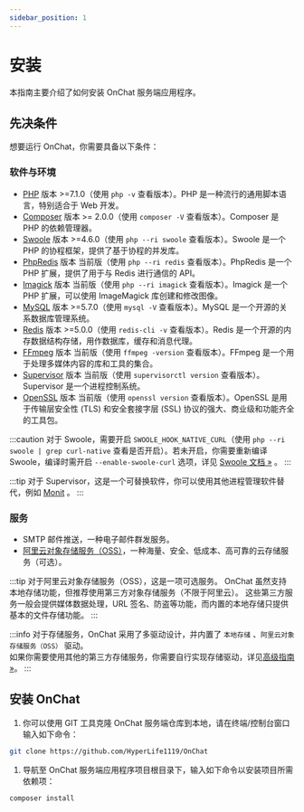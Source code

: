 ```yaml
---
sidebar_position: 1
---
```


# 安装

本指南主要介绍了如何安装 OnChat 服务端应用程序。

## 先决条件

想要运行 OnChat，你需要具备以下条件：

### 软件与环境

- [PHP](https://www.php.net/) 版本 >=7.1.0（使用 `php -v` 查看版本）。PHP 是一种流行的通用脚本语言，特别适合于 Web 开发。
- [Composer](https://getcomposer.org/) 版本 >= 2.0.0（使用 `composer -V` 查看版本）。Composer 是 PHP 的依赖管理器。
- [Swoole](https://www.swoole.com/) 版本 >=4.6.0（使用 `php --ri swoole` 查看版本）。Swoole 是一个 PHP 的协程框架，提供了基于协程的并发库。
- [PhpRedis](https://github.com/phpredis/phpredis) 版本 当前版（使用 `php --ri redis` 查看版本）。PhpRedis 是一个 PHP 扩展，提供了用于与 Redis 进行通信的 API。
- [Imagick](https://github.com/Imagick/imagick) 版本 当前版（使用 `php --ri imagick` 查看版本）。Imagick 是一个 PHP 扩展，可以使用 ImageMagick 库创建和修改图像。
- [MySQL](https://www.mysql.com/) 版本 >=5.7.0（使用 `mysql -V` 查看版本）。MySQL 是一个开源的关系数据库管理系统。
- [Redis](https://redis.io/) 版本 >=5.0.0（使用 `redis-cli -v` 查看版本）。Redis 是一个开源的内存数据结构存储，用作数据库，缓存和消息代理。
- [FFmpeg](https://www.ffmpeg.org/) 版本 当前版（使用 `ffmpeg -version` 查看版本）。FFmpeg 是一个用于处理多媒体内容的库和工具的集合。
- [Supervisor](http://supervisord.org/) 版本 当前版（使用 `supervisorctl version` 查看版本）。Supervisor 是一个进程控制系统。
- [OpenSSL](https://www.openssl.org/) 版本 当前版（使用 `openssl version` 查看版本）。OpenSSL 是用于传输层安全性 (TLS) 和安全套接字层 (SSL) 协议的强大、商业级和功能齐全的工具包。

:::caution
对于 Swoole，需要开启 `SWOOLE_HOOK_NATIVE_CURL`（使用 `php --ri swoole | grep curl-native` 查看是否开启）。若未开启，你需要重新编译 Swoole，编译时需开启 `--enable-swoole-curl` 选项，详见 [Swoole 文档 »](https://wiki.swoole.com/#/runtime?id=swoole_hook_native_curl) 。
:::

:::tip
对于 Supervisor，这是一个可替换软件，你可以使用其他进程管理软件替代，例如 [Monit](https://mmonit.com/monit/) 。
:::

### 服务

- SMTP 邮件推送，一种电子邮件群发服务。
- [阿里云对象存储服务（OSS）](https://www.aliyun.com/product/oss)，一种海量、安全、低成本、高可靠的云存储服务（可选）。

:::tip
对于阿里云对象存储服务（OSS），这是一项可选服务。
OnChat 虽然支持本地存储功能，但推荐使用第三方对象存储服务（不限于阿里云）。
这些第三方服务一般会提供媒体数据处理，URL 签名、防盗等功能，而内置的本地存储只提供基本的文件存储功能。
:::

:::info
对于存储服务，OnChat 采用了多驱动设计，并内置了 `本地存储` 、`阿里云对象存储服务（OSS）` 驱动。<br />
如果你需要使用其他的第三方存储服务，你需要自行实现存储驱动，详见[高级指南 »](./advanced)。
:::

## 安装 OnChat

1. 你可以使用 GIT 工具克隆 OnChat 服务端仓库到本地，请在终端/控制台窗口输入如下命令：

  ```bash
  git clone https://github.com/HyperLife1119/OnChat
  ```

1. 导航至 OnChat 服务端应用程序项目根目录下，输入如下命令以安装项目所需依赖项：

  ```bash
  composer install
  ```
